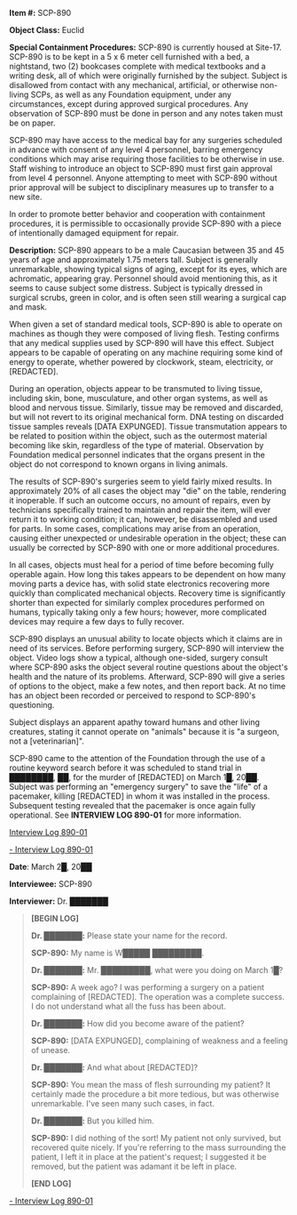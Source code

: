 **Item #:** SCP-890

**Object Class:** Euclid

**Special Containment Procedures:** SCP-890 is currently housed at Site-17. SCP-890 is to be kept in a 5 x 6 meter cell furnished with a bed, a nightstand, two (2) bookcases complete with medical textbooks and a writing desk, all of which were originally furnished by the subject. Subject is disallowed from contact with any mechanical, artificial, or otherwise non-living SCPs, as well as any Foundation equipment, under any circumstances, except during approved surgical procedures. Any observation of SCP-890 must be done in person and any notes taken must be on paper.

SCP-890 may have access to the medical bay for any surgeries scheduled in advance with consent of any level 4 personnel, barring emergency conditions which may arise requiring those facilities to be otherwise in use. Staff wishing to introduce an object to SCP-890 must first gain approval from level 4 personnel. Anyone attempting to meet with SCP-890 without prior approval will be subject to disciplinary measures up to transfer to a new site.

In order to promote better behavior and cooperation with containment procedures, it is permissible to occasionally provide SCP-890 with a piece of intentionally damaged equipment for repair.

**Description:** SCP-890 appears to be a male Caucasian between 35 and 45 years of age and approximately 1.75 meters tall. Subject is generally unremarkable, showing typical signs of aging, except for its eyes, which are achromatic, appearing gray. Personnel should avoid mentioning this, as it seems to cause subject some distress. Subject is typically dressed in surgical scrubs, green in color, and is often seen still wearing a surgical cap and mask.

When given a set of standard medical tools, SCP-890 is able to operate on machines as though they were composed of living flesh. Testing confirms that any medical supplies used by SCP-890 will have this effect. Subject appears to be capable of operating on any machine requiring some kind of energy to operate, whether powered by clockwork, steam, electricity, or \[REDACTED\].

During an operation, objects appear to be transmuted to living tissue, including skin, bone, musculature, and other organ systems, as well as blood and nervous tissue. Similarly, tissue may be removed and discarded, but will not revert to its original mechanical form. DNA testing on discarded tissue samples reveals \[DATA EXPUNGED\]. Tissue transmutation appears to be related to position within the object, such as the outermost material becoming like skin, regardless of the type of material. Observation by Foundation medical personnel indicates that the organs present in the object do not correspond to known organs in living animals.

The results of SCP-890's surgeries seem to yield fairly mixed results. In approximately 20% of all cases the object may "die" on the table, rendering it inoperable. If such an outcome occurs, no amount of repairs, even by technicians specifically trained to maintain and repair the item, will ever return it to working condition; it can, however, be disassembled and used for parts. In some cases, complications may arise from an operation, causing either unexpected or undesirable operation in the object; these can usually be corrected by SCP-890 with one or more additional procedures.

In all cases, objects must heal for a period of time before becoming fully operable again. How long this takes appears to be dependent on how many moving parts a device has, with solid state electronics recovering more quickly than complicated mechanical objects. Recovery time is significantly shorter than expected for similarly complex procedures performed on humans, typically taking only a few hours; however, more complicated devices may require a few days to fully recover.

SCP-890 displays an unusual ability to locate objects which it claims are in need of its services. Before performing surgery, SCP-890 will interview the object. Video logs show a typical, although one-sided, surgery consult where SCP-890 asks the object several routine questions about the object's health and the nature of its problems. Afterward, SCP-890 will give a series of options to the object, make a few notes, and then report back. At no time has an object been recorded or perceived to respond to SCP-890's questioning.

Subject displays an apparent apathy toward humans and other living creatures, stating it cannot operate on "animals" because it is "a surgeon, not a \[veterinarian\]".

SCP-890 came to the attention of the Foundation through the use of a routine keyword search before it was scheduled to stand trial in ████████, ██, for the murder of \[REDACTED\] on March 1█, 20██. Subject was performing an "emergency surgery" to save the "life" of a pacemaker, killing \[REDACTED\] in whom it was installed in the process. Subsequent testing revealed that the pacemaker is once again fully operational. See **INTERVIEW LOG 890-01** for more information.

[Interview Log 890-01](javascript:;)

[\- Interview Log 890-01](javascript:;)

**Date**: March 2█, 20██

**Interviewee:** SCP-890

**Interviewer:** Dr. ███████

> **\[BEGIN LOG\]**
> 
> **Dr. ███████:** Please state your name for the record.
> 
> **SCP-890:** My name is W█████ █████████.
> 
> **Dr. ███████:** Mr. █████████, what were you doing on March 1█?
> 
> **SCP-890:** A week ago? I was performing a surgery on a patient complaining of \[REDACTED\]. The operation was a complete success. I do not understand what all the fuss has been about.
> 
> **Dr. ███████:** How did you become aware of the patient?
> 
> **SCP-890:** \[DATA EXPUNGED\], complaining of weakness and a feeling of unease.
> 
> **Dr. ███████:** And what about \[REDACTED\]?
> 
> **SCP-890:** You mean the mass of flesh surrounding my patient? It certainly made the procedure a bit more tedious, but was otherwise unremarkable. I've seen many such cases, in fact.
> 
> **Dr. ███████:** But you killed him.
> 
> **SCP-890:** I did nothing of the sort! My patient not only survived, but recovered quite nicely. If you're referring to the mass surrounding the patient, I left it in place at the patient's request; I suggested it be removed, but the patient was adamant it be left in place.
> 
> **\[END LOG\]**

[\- Interview Log 890-01](javascript:;)